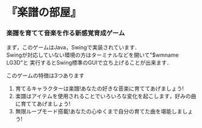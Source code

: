 # 『楽譜の部屋』
### 楽譜を育てて音楽を作る新感覚育成ゲーム

まず，このゲームはJava，Swingで実装されています．  
Swingが対応していない環境の方はターミナルなどを開いて"$wmname LG3D"と
実行するとSwing標準のGUIで立ち上げることが出来ます．  

このゲームの特徴は3つあります  
1. 育てるキャラクターは楽譜!あなたの好きな音楽に育ててあげましょう!  
2. 楽譜はアイテムを使用されることでいろいろな変化を起こします，好みの曲に育ててあげましょう!  
3. 無限ループモード搭載!あなたの心ゆくまで自分の育てた曲を堪能しましょう!  

